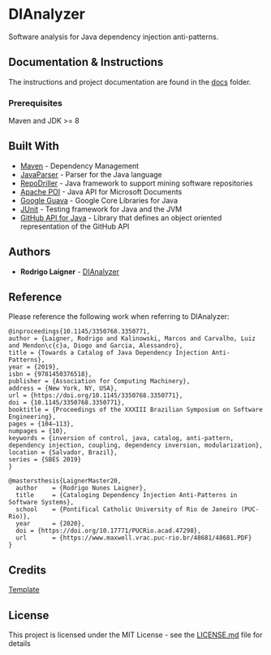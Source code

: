 # DIAnalyzer

Software analysis for Java dependency injection anti-patterns.

## Documentation & Instructions

The instructions and project documentation are found in the [docs](docs/Programming_Conclusion_Project.pdf) folder.

### Prerequisites

Maven and JDK >= 8

## Built With

* [Maven](https://maven.apache.org) - Dependency Management
* [JavaParser](https://javaparser.org) - Parser for the Java language
* [RepoDriller](https://github.com/mauricioaniche/repodriller) - Java framework to support mining software repositories
* [Apache POI](https://poi.apache.org) - Java API for Microsoft Documents
* [Google Guava](https://github.com/google/guava) - Google Core Libraries for Java
* [JUnit](https://junit.org) - Testing framework for Java and the JVM
* [GitHub API for Java](https://github-api.kohsuke.org/) - Library that defines an object oriented representation of the GitHub API

## Authors

* **Rodrigo Laigner** - [DIAnalyzer](https://github.com/rnlaigner/dianalyzer)

## Reference

Please reference the following work when referring to DIAnalyzer:

```
@inproceedings{10.1145/3350768.3350771,
author = {Laigner, Rodrigo and Kalinowski, Marcos and Carvalho, Luiz and Mendon\c{c}a, Diogo and Garcia, Alessandro},
title = {Towards a Catalog of Java Dependency Injection Anti-Patterns},
year = {2019},
isbn = {9781450376518},
publisher = {Association for Computing Machinery},
address = {New York, NY, USA},
url = {https://doi.org/10.1145/3350768.3350771},
doi = {10.1145/3350768.3350771},
booktitle = {Proceedings of the XXXIII Brazilian Symposium on Software Engineering},
pages = {104–113},
numpages = {10},
keywords = {inversion of control, java, catalog, anti-pattern, dependency injection, coupling, dependency inversion, modularization},
location = {Salvador, Brazil},
series = {SBES 2019}
}

@mastersthesis{LaignerMaster20,
  author    = {Rodrigo Nunes Laigner}, 
  title     = {Cataloging Dependency Injection Anti-Patterns in Software Systems},
  school    = {Pontifical Catholic University of Rio de Janeiro (PUC-Rio)},
  year      = {2020},
  doi = {https://doi.org/10.17771/PUCRio.acad.47298},
  url       = {https://www.maxwell.vrac.puc-rio.br/48681/48681.PDF}
}
```

## Credits

[Template](https://gist.github.com/PurpleBooth/109311bb0361f32d87a2)

## License

This project is licensed under the MIT License - see the [LICENSE.md](LICENSE.md) file for details
